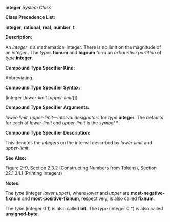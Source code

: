 **integer** *System Class* 



**Class Precedence List:** 



**integer**, **rational**, **real**, **number**, **t** 



**Description:** 



An *integer* is a mathematical integer. There is no limit on the magnitude of an *integer* . The *types* **fixnum** and **bignum** form an *exhaustive partition* of *type* **integer**. 



**Compound Type Specifier Kind:** 



Abbreviating. 



**Compound Type Specifier Syntax:** 



(integer [*lower-limit* [*upper-limit*]]) 



**Compound Type Specifier Arguments:** 



*lower-limit*, *upper-limit*—*interval designators* for *type* **integer**. The defaults for each of *lower-limit* and *upper-limit* is the *symbol* **\***. 



**Compound Type Specifier Description:** 



This denotes the *integers* on the interval described by *lower-limit* and *upper-limit*. 



**See Also:** 



Figure 2–9, Section 2.3.2 (Constructing Numbers from Tokens), Section 22.1.3.1.1 (Printing Integers) 



**Notes:** 



The *type* (integer *lower upper*), where *lower* and *upper* are **most-negative-fixnum** and **most-positive-fixnum**, respectively, is also called **fixnum**. 



The *type* (integer 0 1) is also called **bit**. The *type* (integer 0 \*) is also called **unsigned-byte**.
